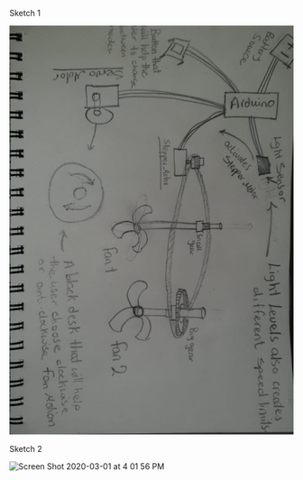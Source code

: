 Sketch 1

![image description](https://github.com/sadeqalkh/machineLab/blob/master/midterm/Machine%20Lab%20Sketch.jpg)

Sketch 2

<img width="1510" alt="Screen Shot 2020-03-01 at 4 01 56 PM" src="https://user-images.githubusercontent.com/60816393/75625279-0b5d1500-5bd6-11ea-8fb1-03ed903508e1.png">
